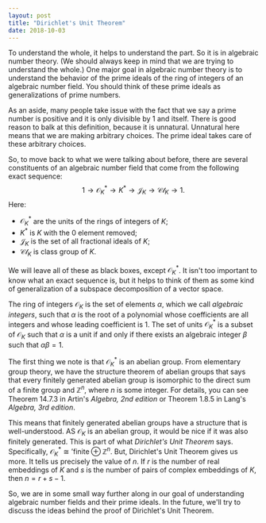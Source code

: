 ```yaml
---
layout: post
title: "Dirichlet's Unit Theorem"
date: 2018-10-03
---
```


To understand the whole, it helps to understand the part.
So it is in algebraic number theory.
(We should always keep in mind that we are trying to understand the whole.)
One major goal in algebraic number theory is to understand the behavior of the prime ideals of the ring of integers of an algebraic number field.
You should think of these prime ideals as generalizations of prime numbers.

As an aside, many people take issue with the fact that we say a prime number is positive and it is only divisible by 1 and itself.
There is good reason to balk at this definition, because it is unnatural.
Unnatural here means that we are making arbitrary choices.
The prime ideal takes care of these arbitrary choices.

So, to move back to what we were talking about before, there are several constituents of an algebraic number field that come from the following exact sequence:
$$
1 \to \mathcal{O}_{K}^{\ast} \to K^{\ast} \to \mathcal{J}_{K} \to \mathcal{Cl}_{K} \to 1.
$$
Here:
* $\mathcal{O}_{K}^{\ast}$ are the units of the rings of integers of $K$;
* $K^{\ast}$ is $K$ with the $0$ element removed;
* $\mathcal{J}_{K}$ is the set of all fractional ideals of $K$;
* $\mathcal{Cl}_{K}$ is class group of $K$.

We will leave all of these as black boxes, except $\mathcal{O}_{K}^{\ast}$.
It isn't too important to know what an exact sequence is, but it helps to think of them as some kind of generalization of a subspace decomposition of a vector space.

The ring of integers $\mathcal{O}_{K}$ is the set of elements $\alpha$, which we call *algebraic integers*, such that $\alpha$ is the root of a polynomial whose coefficients are all integers and whose leading coefficient is 1.
The set of units $\mathcal{O}_{K}^{\ast}$ is a subset of $\mathcal{O}_{K}$ such that $\alpha$ is a unit if and only if there exists an algebraic integer $\beta$ such that $\alpha \beta = 1$.

The first thing we note is that $\mathcal{O}_{K}^{\ast}$ is an abelian group.
From elementary group theory, we have the structure theorem of abelian groups that says that every finitely generated abelian group is isomorphic to the direct sum of a finite group and $\mathbb{Z}^{n}$, where $n$ is some integer.
For details, you can see Theorem 14.7.3 in Artin's _Algebra, 2nd edition_ or Theorem 1.8.5 in Lang's _Algebra, 3rd edition_.

This means that finitely generated abelian groups have a structure that is well-understood.
AS $\mathcal{O}_{K}$ is an abelian group, it would be nice if it was also finitely generated.
This is part of what *Dirichlet's Unit Theorem* says.
Specifically, $\mathcal{O}_{K}^{\ast} \cong '\text{finite} \oplus \mathbb{Z}^{n}$.
But, Dirichlet's Unit Theorem gives us more.
It tells us precisely the value of $n$.
If $r$ is the number of real embeddings of $K$ and $s$ is the number of pairs of complex embeddings of $K$, then $n = r + s - 1$.

So, we are in some small way further along in our goal of understanding algebraic number fields and their prime ideals.
In the future, we'll try to discuss the ideas behind the proof of Dirichlet's Unit Theorem.
